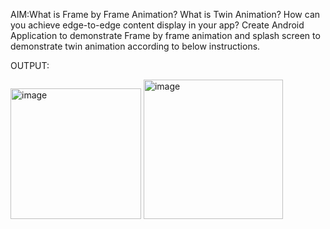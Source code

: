AIM:What is Frame by Frame Animation? What is Twin Animation? How can you achieve edge-to-edge content display in your app?  Create Android Application to demonstrate Frame by frame animation and splash screen to demonstrate twin animation according to below instructions.

OUTPUT:

<img width="209" alt="image" src="https://github.com/P-21710/MAD_Practical-9_21012011127/assets/98374171/ecf4e81c-c924-4e91-a18a-5cf98ec3a6b9">


<img width="223" alt="image" src="https://github.com/P-21710/MAD_Practical-9_21012011127/assets/98374171/78e2c31f-6664-43b0-82f6-4e1d85608ab7">
